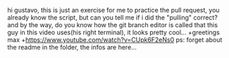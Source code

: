 hi gustavo, this is just an exercise for me to practice the pull request, you already know the script, but can you tell me if i did the "pulling" correct?
and by the way, do you know how the git branch editor is called that this guy in this video uses(his right terminal), it looks pretty cool...
+greetings max
+https://www.youtube.com/watch?v=CUpk6F2eNs0
ps: forget about the readme in the folder, the infos are here...
